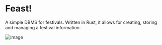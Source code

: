 # Feast!

A simple DBMS for festivals. Written in Rust, it allows for creating, storing and managing a festival information.

![image](https://github.com/frezario/feast_rs/assets/91615650/b5ebbb28-9afc-43bf-8b7c-01cdcca184c4)
